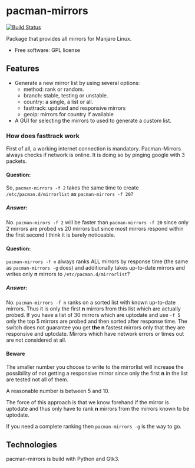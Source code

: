 # pacman-mirrors

[![Build Status](https://travis-ci.org/manjaro/pacman-mirrors.svg?branch=master)](https://travis-ci.org/manjaro/pacman-mirrors)

Package that provides all mirrors for Manjaro Linux.

- Free software: GPL license

## Features

- Generate a new mirror list by using several options:
    - method: rank or random.
    - branch: stable, testing or unstable.
    - country: a single, a list or all.
    - fasttrack: updated and responsive mirrors
    - geoip: mirrors for country if available
- A GUI for selecting the mirrors to used to generate a custom list.

### How does fasttrack work
First of all, a working internet connection is mandatory. Pacman-Mirrors always checks if network is online. It is doing so by pinging google with 3 packets.
#### Question:
So, `pacman-mirrors -f 2` takes the same time to create `/etc/pacman.d/mirrorlist` as `pacman-mirrors -f 20`?
##### Answer:
No. `pacman-mirors -f 2` will be faster than `pacman-mirrors -f 20` since only 2 mirrors are probed vs 20 mirrors but since most mirrors respond within the first second I think it is barely noticeable.
#### Question:
`pacman-mirrors -f n` always ranks ALL mirrors by response time (the same as `pacman-mirrors -g` does) and additionally takes up-to-date mirrors and writes only **n** mirrors to `/etc/pacman.d/mirrorlist`?
##### Answer: 
No. `pacman-mirrors -f n` ranks on a sorted list with known up-to-date mirrors. Thus it is only the first **n** mirrors from this list which are actually probed. If you have a list of 30 mirrors which are uptodate and use `-f 5` only the top 5 mirrors are probed and then sorted after response time.
The switch does not guarantee you get **the n** fastest mirrors only that they are responsive and uptodate. Mirrors which have network errors or times out are not considered at all.
#### Beware
The smaller number you choose to write to the mirrorlist will increase the possibility of not getting a responsive mirror since only the first **n** in the list are tested not all of them.

A reasonable number is between 5 and 10.

The force of this approach is that we know forehand if the mirror is uptodate and thus only have to rank **n** mirrors from the mirrors known to be uptodate.

If you need a complete ranking then `pacman-mirrors -g` is the way to go.

## Technologies

pacman-mirrors is build with Python and Gtk3.
